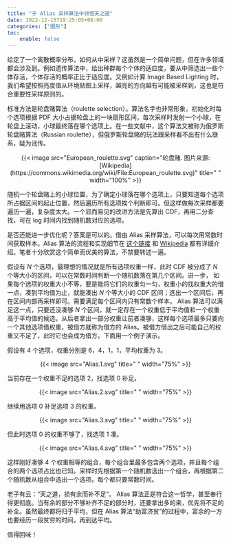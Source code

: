 ```yaml
---
title: "于 Alias 采样算法中领悟天之道"
date: 2022-12-15T19:25:05+08:00
categories: ["图形"]
toc:
    enable: false
---
```


给定了一个离散概率分布，如何从中采样？这虽然是一个简单问题，但在许多领域都会涉及到。例如遗传算法中，给出种群每个个体的适应度，要从中筛选出一些个体存活，个体存活的概率正比于适应度。又例如计算 Image Based Lighting 时，我们希望按照亮度值从环境贴图上采样，越亮的方向越有可能被采样到，这也是符合重要性采样原则的。

标准方法是轮盘赌算法（roulette selection）。算法名字也非常形象，初始化时每个选项根据 PDF 大小占据轮盘上的一块扇形区间，每次采样时发射一个小球，在轮盘上滚动，小球最终落在哪个选项上。在一些文献中，这个算法又被称为俄罗斯轮盘赌算法（Russian roulette），但俄罗斯轮盘赌的玩法跟采样看不出有什么联系，疑为讹传。

<center>
{{< image src="European_roulette.svg"  caption="轮盘赌. 图片来源: [Wikipedia](https://commons.wikimedia.org/wiki/File:European_roulette.svg)" title=" " width="100%" >}}
</center>

随机一个轮盘赌上的小球位置，为了确定小球落在哪个选项上，只要知道每个选项所占据区间的起止位置，然后遍历所有选项挨个判断即可。但这样做每次采样都要遍历一遍，复杂度太大。一个显而易见的改进方法是先算出 CDF，再用二分查找，可在 log 时间内找到随机数对应的选项。

是否还能进一步优化呢？答案是可以的。借由 Alias 采样算法，可以每次用常数时间获取样本。Alias 算法的流程和实现细节在 [这个链接](https://www.keithschwarz.com/darts-dice-coins/) 和 [Wikipedia](https://en.wikipedia.org/wiki/Alias_method) 都有详细介绍。笔者十分欣赏这个简单而优美的算法，不禁要转述一遍。

假设有 $N$ 个选项，最理想的情况就是所有选项权重一样，此时 CDF 被分成了 $N$ 个等大小的区间，可以在常数时间判断一个随机数落在第几个区间。进一步， 如果每个选项的权重大小不等，要是能将它们的权重匀一匀，权重小的找权重大的借一点，凑到平均值为止，就能凑出 $N$ 个等大小的 CDF 区间；选出一个区间后，再在区间内部再采样即可。需要满足每个区间内只有常数个样本。 Alias 算法可以满足这一点，只要还没凑够 $N$ 个区间，就一定存在一个权重低于平均值和一个权重高于平均值的候选，从后者拿出一部分权重让前者凑够，这样每个选项最多只要向一个其他选项借权重，被借方就称为借方的 Alias。被借方借出之后可能自己的权重又不足了，此时它也会成为借方。下面用一个例子演示。

假设有 4 个选项，权重分别是 6，4，1，1，平均权重为 3。
<center>
{{< image src="Alias.1.svg" title=" " width="75%" >}}
</center>

当前存在一个权重不足的选项 2，找选项 0 补足。
<center>
{{< image src="Alias.2.svg" title=" " width="75%" >}}
</center>

继续用选项 0 补足选项 3 的权重。
<center>
{{< image src="Alias.3.svg" title=" " width="75%" >}}
</center>

但此时选项 0 的权重不够了，找选项 1 凑。
<center>
{{< image src="Alias.4.svg" title=" " width="75%" >}}
</center>

这样刚好凑够 4 个权重相等的组合，每个组合里最多包含两个选项，并且每个组合的两个选项占比也已知。采样时先根据第一个随机数选出一个组合，再根据第二个随机数从组合中选出一个选项。每个都只要常数时间。

老子有云：“天之道，损有余而补不足”。 Alias 算法正是符合这一哲学，甚至奉行得更彻底。当有余的部分不够补齐不足的部分时，还要拿出多的来，优先将不足的补全。虽然最终都将归于平均，但在 Alias 算法“劫富济贫”的过程中，富余的一方也要经历一段贫穷的时间，再到达平均。

值得回味！
